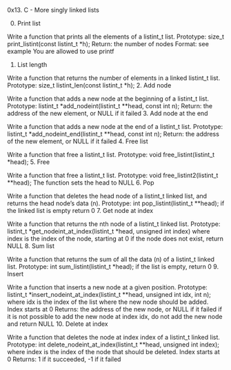 0x13. C - More singly linked lists

0. Print list

Write a function that prints all the elements of a listint_t list.
Prototype: size_t print_listint(const listint_t *h);
Return: the number of nodes
Format: see example
You are allowed to use printf
1. List length

Write a function that returns the number of elements in a linked listint_t list.
Prototype: size_t listint_len(const listint_t *h);
2. Add node

Write a function that adds a new node at the beginning of a listint_t list.
Prototype: listint_t *add_nodeint(listint_t **head, const int n);
Return: the address of the new element, or NULL if it failed
3. Add node at the end

Write a function that adds a new node at the end of a listint_t list.
Prototype: listint_t *add_nodeint_end(listint_t **head, const int n);
Return: the address of the new element, or NULL if it failed
4. Free list

Write a function that free a listint_t list.
Prototype: void free_listint(listint_t *head);
5. Free

Write a function that free a listint_t list.
Prototype: void free_listint2(listint_t **head);
The function sets the head to NULL
6. Pop

Write a function that deletes the head node of a listint_t linked list, and returns the
head node’s data (n).
Prototype: int pop_listint(listint_t **head);
if the linked list is empty return 0
7. Get node at index

Write a function that returns the nth node of a listint_t linked list.
Prototype: listint_t *get_nodeint_at_index(listint_t *head, unsigned int index)
where index is the index of the node, starting at 0
if the node does not exist, return NULL
8. Sum list

Write a function that returns the sum of all the data (n) of a listint_t linked list.
Prototype: int sum_listint(listint_t *head);
if the list is empty, return 0
9. Insert

Write a function that inserts a new node at a given position.
Prototype: listint_t *insert_nodeint_at_index(listint_t **head, unsigned int idx, int n);
where idx is the index of the list where the new node should be added. Index starts at 0
Returns: the address of the new node, or NULL if it failed
if it is not possible to add the new node at index idx, do not add the new node and return NULL
10. Delete at index

Write a function that deletes the node at index index of a listint_t linked list.
Prototype: int delete_nodeint_at_index(listint_t **head, unsigned int index);
where index is the index of the node that should be deleted. Index starts at 0
Returns: 1 if it succeeded, -1 if it failed
